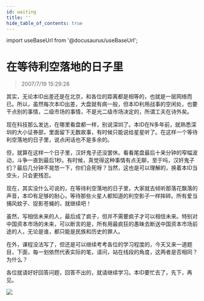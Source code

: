 ```yaml
---
id: waiting 
title: ''
hide_table_of_contents: true
---
```


import useBaseUrl from '@docusaurus/useBaseUrl';

# 在等待利空落地的日子里

> 2007/7/19 15:29:28

<div style={{color: '#FF0000', fontWeight: '500'}}>

其实，无论本ID出差还是在北京，和各位的距离都是相等的，也就是一层网络而已。所以，虽然每次本ID出差，大盘就有病一般，但本ID利用战事的空闲处，也要干点别的事情，二级市场的事情，不是光二级市场决定的，所谓工夫在诗外矣。
 
现在科技那么发达，在哪里看盘都一样，别说深圳了。本ID在N多年前，就熟悉深圳的大小证券部，里面留下无数故事，有时候只能说给星星听了。在这样一个等待利空落地的日子里，说点闲话也不是多余的。
 
但，就算在这样一个日子里，汉奸鬼子还没罢休。看看尾盘最后十来分钟的窄幅波动，斗争一直到最后1秒。有时候，真觉得这种事情有点无聊，至于吗，汉奸鬼子们？最后几分钟不晃悠一下，你们会死呀？当然，这也是可以理解的，换着本ID当空头，只会更残忍。
 
现在，其实没什么可说的，在等待利空落地的日子里，大家就去倾听那落花飘落的声音，本ID有足够的耐心，等待那些火星人都知道的利空影子一样摔碎。所有爱当捕风蚊子、捉影苍蝇的，就继续吧！
 
虽然，写相信未来的人，最后成了疯子，但并不需要疯子才可以相信未来。特别对中国资本市场的未来，可以断言的是，所有用最疯狂的愚昧去断送中国资本市场前途的人，无论是谁，都只能是民族和历史的罪人。
 
在外，课程没法写了，但还是可以继续考考各位的学习程度的，今天又来一道题目，下面，每一划依然代表实际的笔，请问，站在线段的角度，这两者是否相同？为什么？
 
各位就请好好回答问题，回答不出的，就请继续学习。本ID要忙去了，先下，再见。

</div>

<div style={{textAlign: 'left', marginTop: '20px'}}>
<img src={useBaseUrl('https://gateway.ipfscdn.io/ipfs/QmXSnds2BF97yuZwYAMLwrpjQcuPcm22WGsFmBJfWFTEUM/economics/waiting/20070719.jpg')} /><br/><br/>
</div>